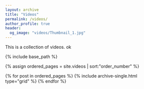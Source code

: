 ```yaml
---
layout: archive
title: "Videos"
permalink: /videos/
author_profile: true
header:
  og_image: "videos/Thumbnail_1.jpg"
---
```


This is a collection of videos. ok


<nbsp>

{% include base_path %}

{% assign ordered_pages = site.videos | sort:"order_number" %}

{% for post in ordered_pages %}
  {% include archive-single.html type="grid" %}
{% endfor %}
